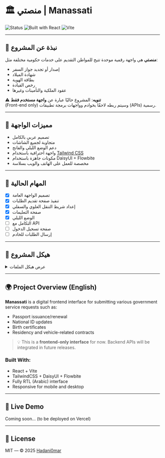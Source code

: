 # 🏛️ منصتي | Manassati

![Status](https://img.shields.io/badge/status-in%20development-yellow)
![Built with React](https://img.shields.io/badge/framework-React-blue)
![Vite](https://img.shields.io/badge/bundler-Vite-purple)

---

## 🧾 نبذة عن المشروع

**منصتي** هي واجهة رقمية موحدة تتيح للمواطن التقديم على خدمات حكومية مختلفة مثل:
- إصدار أو تجديد جواز السفر
- شهادة الميلاد
- بطاقة الهوية
- رخص القيادة
- عقود الملكية والتأمينات وغيرها

⚠️ **تنويه**: المشروع حاليًا عبارة عن **واجهة مستخدم فقط**  
(Front-end only) وسيتم ربطه لاحقًا بخوادم وواجهات برمجة تطبيقات (APIs) رسمية.

---

## 🧩 مميزات الواجهة

- تصميم عربي بالكامل
- متجاوبة لجميع الشاشات
- دعم الوضع الليلي والفاتح
- واجهة احترافية باستخدام [Tailwind CSS](https://tailwindcss.com/)
- مكونات جاهزة باستخدام DaisyUI + Flowbite
- مخصصة للعمل على الهاتف والويب بسلاسة

---

## 🔧 المهام الحالية

- [x] تصميم الواجهة العامة
- [x] تنفيذ صفحة تقديم الطلبات
- [x] إعداد شريط التنقل العلوي والسفلي
- [x] صفحة التعليمات
- [x] الوضع الليلي
- [ ] التكامل مع API
- [ ] صفحة تسجيل الدخول
- [ ] إرسال الطلبات للخادم

---

## 🧬 هيكل المشروع

<details>
<summary>عرض هيكل الملفات</summary>
silf-project/ ├── public/ ├── src/ │   ├── components/     ← مكونات الواجهة │   ├── pages/          ← صفحات المشروع │   ├── App.jsx │   └── main.jsx ├── index.html └── README.md

</details>

</details>

---

## 🌍 Project Overview (English)

**Manassati** is a digital frontend interface for submitting various government service requests such as:
- Passport issuance/renewal
- National ID updates
- Birth certificates
- Residency and vehicle-related contracts

> 💡 This is a **frontend-only interface** for now. Backend APIs will be integrated in future releases.

### Built With:

- React + Vite
- TailwindCSS + DaisyUI + Flowbite
- Fully RTL (Arabic) interface
- Responsive for mobile and desktop

---

## 🚀 Live Demo

Coming soon... (to be deployed on Vercel)

---

## 📜 License

MIT — © 2025 [Hadani0mar](https://github.com/Hadani0mar)


